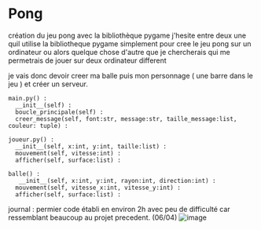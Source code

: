 # Pong
création du jeu pong avec la bibliothèque pygame
j'hesite entre deux une quil utilise la bibliotheque pygame simplement pour cree le jeu pong sur un ordinateur ou 
alors quelque chose d'autre que je chercherais qui me permetrais de jouer sur deux ordinateur different 

je vais donc devoir creer ma balle puis mon personnage ( une barre dans le jeu ) et 
créer un serveur.

``` pyton
main.py() :  
  __init__(self) :  
  boucle_principale(self) :  
  creer_message(self, font:str, message:str, taille_message:list, couleur: tuple) :  
  
joueur.py() :  
  __init__(self, x:int, y:int, taille:list) :  
  mouvement(self, vitesse:int) :  
  afficher(self, surface:list) :  
   
balle() :
   __init__(self, x:int, y:int, rayon:int, direction:int) :
  mouvement(self, vitesse_x:int, vitesse_y:int) :
  afficher(self, surface:list) :
 ``` 
  journal :
  permier code établi en environ 2h avec peu de difficulté car ressemblant beaucoup au projet precedent. (06/04)
  ![image](https://user-images.githubusercontent.com/90564884/161870045-68a92e9d-5db0-4484-a8cf-6bf203e9048a.png)
